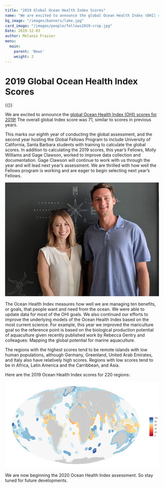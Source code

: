 ```yaml
---
title: "2019 Global Ocean Health Index Scores"
name: "We are excited to announce the global Ocean Health Index (OHI) scores for 2019!"
bg_image: "/images/banners/lake.jpg"
card_image: "/images/people/fellows2019-crop.jpg"
Date: 2019-12-03
author: Melanie Frazier
menu:
  main:
    parent: 'News'
    weight: 2
---
```

# 2019 Global Ocean Health Index Scores

{{<newsHead>}}

We are excited to announce the [global Ocean Health Index (OHI) scores for 2019!](http://ohi-science.org/ohi-global/) The overall global Index score was 71, similar to scores in previous years.

This marks our eighth year of conducting the global assessment, and the second year hosting the Global Fellows Program to include University of California, Santa Barbara students with training to calculate the global scores. In addition to calculating the 2019 scores, this year’s Fellows, Molly Williams and Gage Clawson, worked to improve data collection and documentation. Gage Clawson will continue to work with us through the year and will lead next year’s assessment. We are thrilled with how well the Fellows program is working and are eager to begin selecting next year’s Fellows.

![fellows](/images/people/fellows2019-crop.jpg)

The Ocean Health Index measures how well we are managing ten benefits, or goals, that people want and need from the ocean. We were able to update data for most of the OHI goals. We also continued our efforts to improve the underlying models of the Ocean Health Index based on the most current science. For example, this year we improved the mariculture goal so the reference point is based on the biological production potential of aquaculture given recently published work by Rebecca Gentry and colleagues: Mapping the global potential for marine aquaculture.

The regions with the highest scores tend to be remote islands with low human populations, although Germany, Greenland, United Arab Emirates, and Italy also have relatively high scores. Regions with low scores tend to be in Africa, Latin America and the Carribbean, and Asia.

Here are the 2019 Ocean Health Index scores for 220 regions:

![2019 Global Index](/images/infographs/global_map_Index_2019_mol.png)

We are now beginning the 2020 Ocean Health Index assessment. So stay tuned for future developments.
